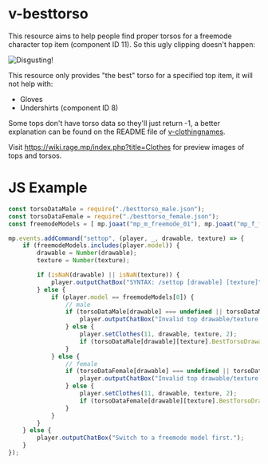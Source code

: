 # v-besttorso

This resource aims to help people find proper torsos for a freemode character top item (component ID 11). So this ugly clipping doesn't happen:

![Disgusting!](https://raw.githubusercontent.com/root-cause/v-besttorso/master/ClippingExample.jpg)

This resource only provides "the best" torso for a specified top item, it will not help with:

* Gloves
* Undershirts (component ID 8)

Some tops don't have torso data so they'll just return -1, a better explanation can be found on the README file of [v-clothingnames](https://github.com/root-cause/v-clothingnames).

Visit https://wiki.rage.mp/index.php?title=Clothes for preview images of tops and torsos.

# JS Example

```js
const torsoDataMale = require("./besttorso_male.json");
const torsoDataFemale = require("./besttorso_female.json");
const freemodeModels = [ mp.joaat("mp_m_freemode_01"), mp.joaat("mp_f_freemode_01") ];

mp.events.addCommand("settop", (player, _, drawable, texture) => {
    if (freemodeModels.includes(player.model)) {
        drawable = Number(drawable);
        texture = Number(texture);

        if (isNaN(drawable) || isNaN(texture)) {
            player.outputChatBox("SYNTAX: /settop [drawable] [texture]");
        } else {
            if (player.model == freemodeModels[0]) {
                // male
                if (torsoDataMale[drawable] === undefined || torsoDataMale[drawable][texture] === undefined) {
                    player.outputChatBox("Invalid top drawable/texture.");
                } else {
                    player.setClothes(11, drawable, texture, 2);
                    if (torsoDataMale[drawable][texture].BestTorsoDrawable != -1) player.setClothes(3, torsoDataMale[drawable][texture].BestTorsoDrawable, torsoDataMale[drawable][texture].BestTorsoTexture, 2);
                }
            } else {
                // female
                if (torsoDataFemale[drawable] === undefined || torsoDataFemale[drawable][texture] === undefined) {
                    player.outputChatBox("Invalid top drawable/texture.");
                } else {
                    player.setClothes(11, drawable, texture, 2);
                    if (torsoDataFemale[drawable][texture].BestTorsoDrawable != -1) player.setClothes(3, torsoDataFemale[drawable][texture].BestTorsoDrawable, torsoDataFemale[drawable][texture].BestTorsoTexture, 2);
                }
            }
        }
    } else {
        player.outputChatBox("Switch to a freemode model first.");
    }
});
```
